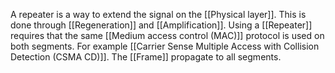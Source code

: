 A repeater is a way to extend the signal on the [[Physical layer]]. This is done through [[Regeneration]] and [[Amplification]]. Using a [[Repeater]] requires that the same [[Medium access control (MAC)]] protocol is used on both segments. For example [[Carrier Sense Multiple Access with Collision Detection (CSMA CD)]]. The [[Frame]] propagate to all segments.